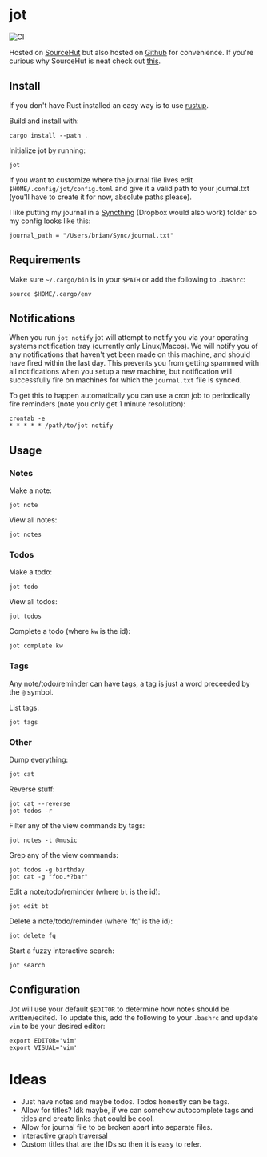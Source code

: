 # jot

![CI](https://github.com/brian-dawn/jot/workflows/CI/badge.svg)

Hosted on [SourceHut](https://git.sr.ht/~brian-dawn/jot) but also hosted on [Github](https://github.com/brian-dawn/jot) for convenience. If you're curious why SourceHut is neat check out [this](https://sourcehut.org/blog/2019-10-23-srht-puts-users-first/).

## Install

If you don't have Rust installed an easy way is to use [rustup](https://rustup.rs/).

Build and install with:

    cargo install --path .

Initialize jot by running:

    jot

If you want to customize where the journal file lives
edit `$HOME/.config/jot/config.toml` and give it a valid path to your journal.txt (you'll have to create it for now, absolute paths please).

I like putting my journal in a [Syncthing](https://syncthing.net/) (Dropbox would also work) folder so my config looks like this:

```
journal_path = "/Users/brian/Sync/journal.txt"
```

## Requirements

Make sure `~/.cargo/bin` is in your `$PATH` or add the following to `.bashrc`:

    source $HOME/.cargo/env

## Notifications

When you run `jot notify` jot will attempt to notify you via your operating
systems notification tray (currently only Linux/Macos). We will notify you of any
notifications that haven't yet been made on this machine, and should have fired within
the last day. This prevents you from getting spammed with all notifications when you
setup a new machine, but notification will successfully fire on machines for which
the `journal.txt` file is synced.

To get this to happen automatically you can use a cron job to periodically fire
reminders (note you only get 1 minute resolution):

    crontab -e
    * * * * * /path/to/jot notify

## Usage

### Notes

Make a note:

    jot note

View all notes:

    jot notes

### Todos

Make a todo:

    jot todo

View all todos:

    jot todos

Complete a todo (where `kw` is the id):

    jot complete kw

### Tags

Any note/todo/reminder can have tags, a tag is just a word preceeded by
the `@` symbol.

List tags:

    jot tags

### Other

Dump everything:

    jot cat

Reverse stuff:

    jot cat --reverse
    jot todos -r

Filter any of the view commands by tags:

    jot notes -t @music

Grep any of the view commands:

    jot todos -g birthday
    jot cat -g "foo.*?bar"

Edit a note/todo/reminder (where `bt` is the id):

    jot edit bt

Delete a note/todo/reminder (where 'fq' is the id):

    jot delete fq

Start a fuzzy interactive search:

    jot search

## Configuration

Jot will use your default `$EDITOR` to determine how notes should be
written/edited. To update this, add the following to your `.bashrc` and update `vim` to be your desired editor:

    export EDITOR='vim'
    export VISUAL='vim'

# Ideas

- Just have notes and maybe todos. Todos honestly can be tags.
- Allow for titles? Idk maybe, if we can somehow autocomplete tags and titles and create links that could be cool.
- Allow for journal file to be broken apart into separate files.
- Interactive graph traversal
- Custom titles that are the IDs so then it is easy to refer.
